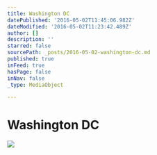 ```yaml
---
title: Washington DC
datePublished: '2016-05-02T11:45:06.982Z'
dateModified: '2016-05-02T11:23:42.489Z'
author: []
description: ''
starred: false
sourcePath: _posts/2016-05-02-washington-dc.md
published: true
inFeed: true
hasPage: false
inNav: false
_type: MediaObject

---
```

# Washington DC
![](https://the-grid-user-content.s3-us-west-2.amazonaws.com/d56343b6-1cf4-4f5b-86ea-d1d628b54e85.jpg)